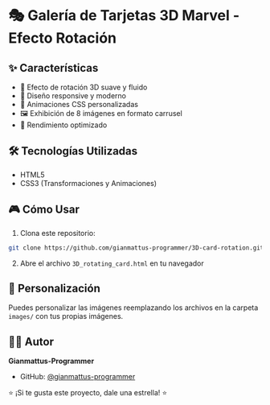 # 🎭 Galería de Tarjetas 3D Marvel - Efecto Rotación

## ✨ Características

- 🎯 Efecto de rotación 3D suave y fluido
- 🎨 Diseño responsive y moderno
- 💫 Animaciones CSS personalizadas
- 🖼️ Exhibición de 8 imágenes en formato carrusel
- 🚀 Rendimiento optimizado

## 🛠️ Tecnologías Utilizadas

- HTML5
- CSS3 (Transformaciones y Animaciones)

## 🎮 Cómo Usar

1. Clona este repositorio:
```bash
git clone https://github.com/gianmattus-programmer/3D-card-rotation.git
```

2. Abre el archivo `3D_rotating_card.html` en tu navegador

## 📝 Personalización

Puedes personalizar las imágenes reemplazando los archivos en la carpeta `images/` con tus propias imágenes.

## 👨‍💻 Autor

**Gianmattus-Programmer**

- GitHub: [@gianmattus-programmer](https://github.com/gianmattus-programmer)

⭐️ ¡Si te gusta este proyecto, dale una estrella! ⭐️
